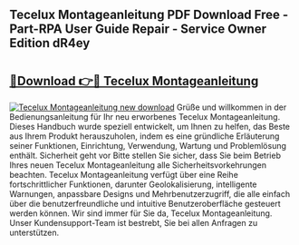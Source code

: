 ## Tecelux Montageanleitung PDF Download Free - Part-RPA User Guide Repair - Service Owner Edition dR4ey

# <h2><a href="http://df8jc0.blite.top/?on=Tecelux+Montageanleitung">🔗Download 👉🔴 Tecelux Montageanleitung</a></h2>

[![Tecelux Montageanleitung new download](https://i.imgur.com/lujVjoI.png)](http://df8jc0.blite.top/?on=Tecelux+Montageanleitung)
Grüße und willkommen in der Bedienungsanleitung für Ihr neu erworbenes Tecelux Montageanleitung. Dieses Handbuch wurde speziell entwickelt, um Ihnen zu helfen, das Beste aus Ihrem Produkt herauszuholen, indem es eine gründliche Erläuterung seiner Funktionen, Einrichtung, Verwendung, Wartung und Problemlösung enthält. Sicherheit geht vor Bitte stellen Sie sicher, dass Sie beim Betrieb Ihres neuen Tecelux Montageanleitung alle Sicherheitsvorkehrungen beachten. Tecelux Montageanleitung verfügt über eine Reihe fortschrittlicher Funktionen, darunter Geolokalisierung, intelligente Warnungen, anpassbare Designs und Mehrbenutzerzugriff, die alle einfach über die benutzerfreundliche und intuitive Benutzeroberfläche gesteuert werden können. Wir sind immer für Sie da, Tecelux Montageanleitung. Unser Kundensupport-Team ist bestrebt, Sie bei allen Anfragen zu unterstützen.
